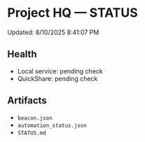 # Project HQ — STATUS

Updated: 8/10/2025 8:41:07 PM

## Health
* Local service: pending check
* QuickShare: pending check

## Artifacts
* `beacon.json`
* `automation_status.json`
* `STATUS.md`
